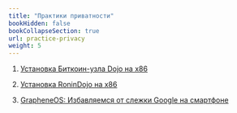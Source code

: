```yaml
---
title: "Практики приватности"
bookHidden: false
bookCollapseSection: true
url: practice-privacy
weight: 5
---
```


1. [Установка Биткоин-узла Dojo на x86](/practice-privacy/dojo)

2. [Установка RoninDojo на x86](/practice-privacy/ronindojo)

3. [GrapheneOS: Избавляемся от слежки Google на смартфоне](/grapheneos)